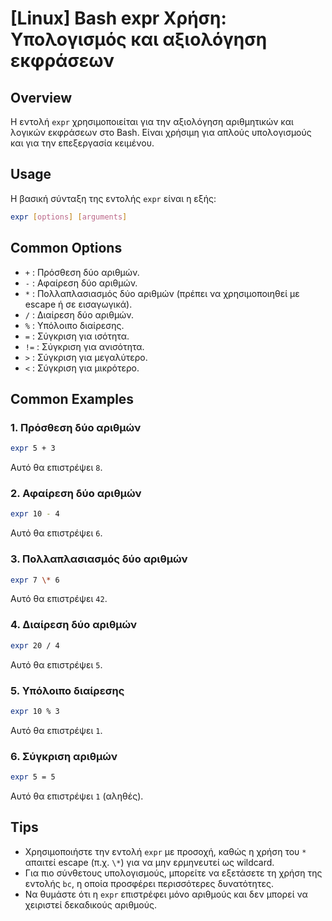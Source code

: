 # [Linux] Bash expr Χρήση: Υπολογισμός και αξιολόγηση εκφράσεων

## Overview
Η εντολή `expr` χρησιμοποιείται για την αξιολόγηση αριθμητικών και λογικών εκφράσεων στο Bash. Είναι χρήσιμη για απλούς υπολογισμούς και για την επεξεργασία κειμένου.

## Usage
Η βασική σύνταξη της εντολής `expr` είναι η εξής:

```bash
expr [options] [arguments]
```

## Common Options
- `+` : Πρόσθεση δύο αριθμών.
- `-` : Αφαίρεση δύο αριθμών.
- `*` : Πολλαπλασιασμός δύο αριθμών (πρέπει να χρησιμοποιηθεί με escape ή σε εισαγωγικά).
- `/` : Διαίρεση δύο αριθμών.
- `%` : Υπόλοιπο διαίρεσης.
- `=` : Σύγκριση για ισότητα.
- `!=` : Σύγκριση για ανισότητα.
- `>` : Σύγκριση για μεγαλύτερο.
- `<` : Σύγκριση για μικρότερο.

## Common Examples
### 1. Πρόσθεση δύο αριθμών
```bash
expr 5 + 3
```
Αυτό θα επιστρέψει `8`.

### 2. Αφαίρεση δύο αριθμών
```bash
expr 10 - 4
```
Αυτό θα επιστρέψει `6`.

### 3. Πολλαπλασιασμός δύο αριθμών
```bash
expr 7 \* 6
```
Αυτό θα επιστρέψει `42`.

### 4. Διαίρεση δύο αριθμών
```bash
expr 20 / 4
```
Αυτό θα επιστρέψει `5`.

### 5. Υπόλοιπο διαίρεσης
```bash
expr 10 % 3
```
Αυτό θα επιστρέψει `1`.

### 6. Σύγκριση αριθμών
```bash
expr 5 = 5
```
Αυτό θα επιστρέψει `1` (αληθές).

## Tips
- Χρησιμοποιήστε την εντολή `expr` με προσοχή, καθώς η χρήση του `*` απαιτεί escape (π.χ. `\*`) για να μην ερμηνευτεί ως wildcard.
- Για πιο σύνθετους υπολογισμούς, μπορείτε να εξετάσετε τη χρήση της εντολής `bc`, η οποία προσφέρει περισσότερες δυνατότητες.
- Να θυμάστε ότι η `expr` επιστρέφει μόνο αριθμούς και δεν μπορεί να χειριστεί δεκαδικούς αριθμούς.